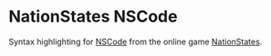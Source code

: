 # NationStates NSCode

Syntax highlighting for [NSCode](https://www.nationstates.net/page=dispatch/id=330837) from the online game [NationStates](https://www.nationstates.net/).
